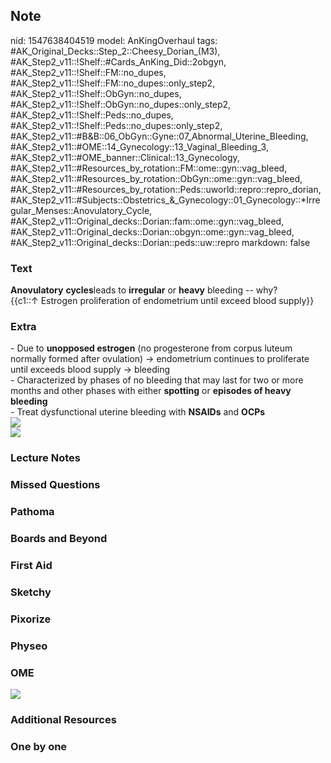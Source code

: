 ## Note
nid: 1547638404519
model: AnKingOverhaul
tags: #AK_Original_Decks::Step_2::Cheesy_Dorian_(M3), #AK_Step2_v11::!Shelf::#Cards_AnKing_Did::2obgyn, #AK_Step2_v11::!Shelf::FM::no_dupes, #AK_Step2_v11::!Shelf::FM::no_dupes::only_step2, #AK_Step2_v11::!Shelf::ObGyn::no_dupes, #AK_Step2_v11::!Shelf::ObGyn::no_dupes::only_step2, #AK_Step2_v11::!Shelf::Peds::no_dupes, #AK_Step2_v11::!Shelf::Peds::no_dupes::only_step2, #AK_Step2_v11::#B&B::06_ObGyn::Gyne::07_Abnormal_Uterine_Bleeding, #AK_Step2_v11::#OME::14_Gynecology::13_Vaginal_Bleeding_3, #AK_Step2_v11::#OME_banner::Clinical::13_Gynecology, #AK_Step2_v11::#Resources_by_rotation::FM::ome::gyn::vag_bleed, #AK_Step2_v11::#Resources_by_rotation::ObGyn::ome::gyn::vag_bleed, #AK_Step2_v11::#Resources_by_rotation::Peds::uworld::repro::repro_dorian, #AK_Step2_v11::#Subjects::Obstetrics_&_Gynecology::01_Gynecology::*Irregular_Menses::Anovulatory_Cycle, #AK_Step2_v11::Original_decks::Dorian::fam::ome::gyn::vag_bleed, #AK_Step2_v11::Original_decks::Dorian::obgyn::ome::gyn::vag_bleed, #AK_Step2_v11::Original_decks::Dorian::peds::uw::repro
markdown: false

### Text
<div>
  <b>Anovulatory</b> <b>cycles</b>leads to <b>irregular</b> or
  <b>heavy</b> bleeding -- why?
</div>
<div>
  {{c1::↑ Estrogen proliferation of endometrium until exceed blood
  supply}}
</div>

### Extra
<div>
  - Due to <b>unopposed estrogen</b> (no progesterone from corpus
  luteum normally formed after ovulation) → endometrium continues
  to proliferate until exceeds blood supply → bleeding
</div>
<div>
  - Characterized by phases of no bleeding that may last for two or
  more months and other phases with either <b>spotting</b> or
  <b>episodes of heavy bleeding</b>
</div>
<div>
  - Treat dysfunctional uterine bleeding with <b>NSAIDs</b> and
  <b>OCPs</b>
</div>
<div><img src="paste-4308539392655361.jpg"></div><img src=
"paste-10742842783694851.jpg">

### Lecture Notes


### Missed Questions


### Pathoma


### Boards and Beyond


### First Aid


### Sketchy


### Pixorize


### Physeo


### OME
<div class="ome-widget">
  <a href=
  "https://onlinemeded.org/spa/gynecology?ref=anki"><img src=
  "_OME_AnkiFlashcards_Topic_2.png"></a>
</div>

### Additional Resources


### One by one

